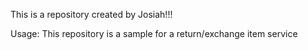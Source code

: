 This is a repository created by Josiah!!!

Usage: This repository is a sample for a return/exchange item service

